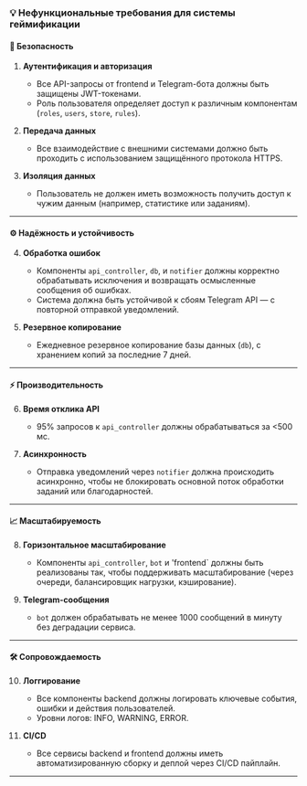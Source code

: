 ### 💡 **Нефункциональные требования для системы геймификации**

#### 🔐 Безопасность
1. **Аутентификация и авторизация**  
   - Все API-запросы от frontend и Telegram-бота должны быть защищены JWT-токенами.
   - Роль пользователя определяет доступ к различным компонентам (`roles`, `users`, `store`, `rules`).

2. **Передача данных**  
   - Все взаимодействие c внешними системами должно быть проходить с использованием защищённого протокола HTTPS.  

3. **Изоляция данных**  
   - Пользователь не должен иметь возможность получить доступ к чужим данным (например, статистике или заданиям).

---

#### ⚙️ Надёжность и устойчивость
4. **Обработка ошибок**  
   - Компоненты `api_controller`, `db`, и `notifier` должны корректно обрабатывать исключения и возвращать осмысленные сообщения об ошибках.  
   - Система должна быть устойчивой к сбоям Telegram API — с повторной отправкой уведомлений.

5. **Резервное копирование**  
   - Ежедневное резервное копирование базы данных (`db`), с хранением копий за последние 7 дней.

---

#### ⚡ Производительность
6. **Время отклика API**  
   - 95% запросов к `api_controller` должны обрабатываться за <500 мс.

7. **Асинхронность**  
   - Отправка уведомлений через `notifier` должна происходить асинхронно, чтобы не блокировать основной поток обработки заданий или благодарностей.

---

#### 📈 Масштабируемость
8. **Горизонтальное масштабирование**  
   - Компоненты `api_controller`, `bot` и 'frontend` должны быть реализованы так, чтобы поддерживать масштабирование (через очереди, балансировщик нагрузки, кэширование).

9. **Telegram-сообщения**  
   - `bot` должен обрабатывать не менее 1000 сообщений в минуту без деградации сервиса.

---

#### 🛠️ Сопровождаемость
10. **Логгирование**  
    - Все компоненты backend должны логировать ключевые события, ошибки и действия пользователей.  
    - Уровни логов: INFO, WARNING, ERROR.

12. **CI/CD**  
    - Все сервисы backend и frontend должны иметь автоматизированную сборку и деплой через CI/CD пайплайн.

---